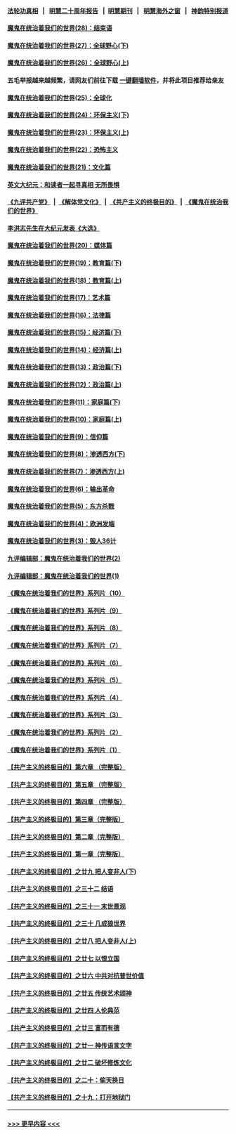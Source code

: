 #### [法轮功真相](https://github.com/gfw-breaker/truth/blob/master/README.md?t=0) &nbsp;&nbsp;|&nbsp;&nbsp; [明慧二十周年报告](https://github.com/gfw-breaker/mh-reports/blob/master/README.md?t=0) &nbsp;&nbsp;|&nbsp;&nbsp;[明慧期刊](https://github.com/gfw-breaker/mh-qikan) &nbsp;&nbsp;|&nbsp;&nbsp; [明慧海外之窗](https://github.com/gfw-breaker/mh-news/blob/master/README.md?t=0) &nbsp;&nbsp;|&nbsp;&nbsp; [神韵特别报道](https://github.com/gfw-breaker/mh-news/blob/master/shenyun.md?t=0)
#### [魔鬼在统治着我们的世界(28)：结束语](../pages/nsc422/n10936246.md?t=07080251) 
#### [魔鬼在统治着我们的世界(27)：全球野心(下)](../pages/nsc422/n10928319.md?t=07080251) 
#### [魔鬼在统治着我们的世界(26)：全球野心(上)](../pages/nsc422/n10900318.md?t=07080251) 
#### 五毛举报越来越频繁，请网友们前往下载 [一键翻墙软件](https://github.com/gfw-breaker/ssr-accounts)，并将此项目推荐给亲友
#### [魔鬼在统治着我们的世界(25)：全球化](../pages/nsc422/n10788205.md?t=07080251) 
#### [魔鬼在统治着我们的世界(24)：环保主义(下)](../pages/nsc422/n10695307.md?t=07080251) 
#### [魔鬼在统治着我们的世界(23)：环保主义(上)](../pages/nsc422/n10688613.md?t=07080251) 
#### [魔鬼在统治着我们的世界(22)：恐怖主义](../pages/nsc422/n10614727.md?t=07080251) 
#### [魔鬼在统治着我们的世界(21)：文化篇](../pages/nsc422/n10597706.md?t=07080251) 
#### [英文大纪元：和读者一起寻真相 无所畏惧](../pages/nsc422/n12542027.md?t=07080251) 
#### [《九评共产党》](https://github.com/begood0513/9ping.md/blob/master/README.md) &nbsp;|&nbsp; [《解体党文化》](../../../../jtdwh.md/blob/master/README.md)  &nbsp;|&nbsp; [《共产主义的终极目的》](../../../../gczydzjmd.md/blob/master/README.md) &nbsp;|&nbsp; [《魔鬼在统治我们的世界》](../../../../mgztzwmdsj.md/blob/master/README.md) 
#### [李洪志先生在大纪元发表《大选》](../pages/nsc422/n12534746.md?t=07080251) 
#### [魔鬼在统治着我们的世界(20)：媒体篇](../pages/nsc422/n10586579.md?t=07080251) 
#### [魔鬼在统治着我们的世界(19)：教育篇(下)](../pages/nsc422/n10564808.md?t=07080251) 
#### [魔鬼在统治着我们的世界(18)：教育篇(上)](../pages/nsc422/n10526970.md?t=07080251) 
#### [魔鬼在统治着我们的世界(17)：艺术篇](../pages/nsc422/n10499093.md?t=07080251) 
#### [魔鬼在统治着我们的世界(16)：法律篇](../pages/nsc422/n10485969.md?t=07080251) 
#### [魔鬼在统治着我们的世界(15)：经济篇(下)](../pages/nsc422/n10469975.md?t=07080251) 
#### [魔鬼在统治着我们的世界(14)：经济篇(上)](../pages/nsc422/n10457370.md?t=07080251) 
#### [魔鬼在统治着我们的世界(13)：政治篇(下)](../pages/nsc422/n10448270.md?t=07080251) 
#### [魔鬼在统治着我们的世界(12)：政治篇(上)](../pages/nsc422/n10444576.md?t=07080251) 
#### [魔鬼在统治着我们的世界(11)：家庭篇(下)](../pages/nsc422/n10440961.md?t=07080251) 
#### [魔鬼在统治着我们的世界(10)：家庭篇(上)](../pages/nsc422/n10435448.md?t=07080251) 
#### [魔鬼在统治着我们的世界(9)：信仰篇](../pages/nsc422/n10432159.md?t=07080251) 
#### [魔鬼在统治着我们的世界(8)：渗透西方(下)](../pages/nsc422/n10429603.md?t=07080251) 
#### [魔鬼在统治着我们的世界(7)：渗透西方(上)](../pages/nsc422/n10426013.md?t=07080251) 
#### [魔鬼在统治着我们的世界(6)：输出革命](../pages/nsc422/n10421536.md?t=07080251) 
#### [魔鬼在统治着我们的世界(5)：东方杀戮](../pages/nsc422/n10417707.md?t=07080251) 
#### [魔鬼在统治着我们的世界(4)：欧洲发端](../pages/nsc422/n10414890.md?t=07080251) 
#### [魔鬼在统治着我们的世界(3)：毁人36计](../pages/nsc422/n10411583.md?t=07080251) 
#### [九评编辑部：魔鬼在统治着我们的世界(2)](../pages/nsc422/n10410036.md?t=07080251) 
#### [九评编辑部：魔鬼在统治着我们的世界(1)](../pages/nsc422/n10406825.md?t=07080251) 
#### [《魔鬼在统治着我们的世界》系列片（10）](../pages/nsc422/n12292670.md?t=07080251) 
#### [《魔鬼在统治着我们的世界》系列片（9）](../pages/nsc422/n12290859.md?t=07080251) 
#### [《魔鬼在统治着我们的世界》系列片（8）](../pages/nsc422/n12287445.md?t=07080251) 
#### [《魔鬼在统治着我们的世界》系列片（7）](../pages/nsc422/n12283425.md?t=07080251) 
#### [《魔鬼在统治着我们的世界》系列片（6）](../pages/nsc422/n12282314.md?t=07080251) 
#### [《魔鬼在统治着我们的世界》系列片（5）](../pages/nsc422/n12281419.md?t=07080251) 
#### [《魔鬼在统治着我们的世界》系列片（4）](../pages/nsc422/n12274024.md?t=07080251) 
#### [《魔鬼在统治着我们的世界》系列片（3）](../pages/nsc422/n12271322.md?t=07080251) 
#### [《魔鬼在统治着我们的世界》系列片（2）](../pages/nsc422/n12269049.md?t=07080251) 
#### [《魔鬼在统治着我们的世界》系列片（1）](../pages/nsc422/n12267575.md?t=07080251) 
#### [【共产主义的终极目的】第六章 （完整版）](../pages/nsc422/n11428913.md?t=07080251) 
#### [【共产主义的终极目的】第五章 （完整版）](../pages/nsc422/n11428912.md?t=07080251) 
#### [【共产主义的终极目的】第四章 （完整版）](../pages/nsc422/n11428907.md?t=07080251) 
#### [【共产主义的终极目的】第三章（完整版）](../pages/nsc422/n11428848.md?t=07080251) 
#### [【共产主义的终极目的】第二章（完整版）](../pages/nsc422/n11428831.md?t=07080251) 
#### [【共产主义的终极目的】第一章（完整版）](../pages/nsc422/n11417651.md?t=07080251) 
#### [【共产主义的终极目的】之廿九 把人变非人(下)](../pages/nsc422/n11344140.md?t=07080251) 
#### [【共产主义的终极目的】之三十二 结语](../pages/nsc422/n11360535.md?t=07080251) 
#### [【共产主义的终极目的】之三十一 末世景观](../pages/nsc422/n11351129.md?t=07080251) 
#### [【共产主义的终极目的】之三十 几成狼世界](../pages/nsc422/n11348280.md?t=07080251) 
#### [【共产主义的终极目的】之廿八 把人变非人(上)](../pages/nsc422/n11340492.md?t=07080251) 
#### [【共产主义的终极目的】之廿七 以恨立国](../pages/nsc422/n11336944.md?t=07080251) 
#### [【共产主义的终极目的】之廿六 中共对抗普世价值](../pages/nsc422/n11324785.md?t=07080251) 
#### [【共产主义的终极目的】之廿五 传统艺术颂神](../pages/nsc422/n11296396.md?t=07080251) 
#### [【共产主义的终极目的】之廿四 人伦典范](../pages/nsc422/n11296397.md?t=07080251) 
#### [【共产主义的终极目的】之廿三 富而有德](../pages/nsc422/n11283598.md?t=07080251) 
#### [【共产主义的终极目的】之廿一 神传语言文字](../pages/nsc422/n11263265.md?t=07080251) 
#### [【共产主义的终极目的】之廿二 破坏修炼文化](../pages/nsc422/n11245728.md?t=07080251) 
#### [【共产主义的终极目的】之二十：偷天换日](../pages/nsc422/n11238846.md?t=07080251) 
#### [【共产主义的终极目的】之十九：打开地狱门](../pages/nsc422/n11206376.md?t=07080251) 

----
#### [ >>> 更早内容 <<< ](../indexes/nsc422-earlier.md)
